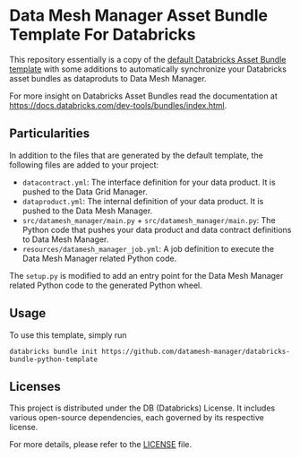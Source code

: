 # Data Mesh Manager Asset Bundle Template For Databricks

This repository essentially is a copy of the [default Databricks Asset Bundle template](https://github.com/databricks/cli/tree/main/libs/template/templates/default-python) with some additions to automatically synchronize your Databricks asset bundles as dataproduts to Data Mesh Manager.

For more insight on Databricks Asset Bundles read the documentation at https://docs.databricks.com/dev-tools/bundles/index.html.

## Particularities

In addition to the files that are generated by the default template, the following files are added to your project:

- `datacontract.yml`: The interface definition for your data product. It is pushed to the Data Grid Manager.
- `dataproduct.yml`: The internal definition of your data product. It is pushed to the Data Mesh Manager.
- `src/datamesh_manager/main.py` + `src/datamesh_manager/main.py`: The Python code that pushes your data product and data contract definitions to Data Mesh Manager.
- `resources/datamesh_manager_job.yml`: A job definition to execute the Data Mesh Manager related Python code.

The `setup.py` is modified to add an entry point for the Data Mesh Manager related Python code to the generated Python wheel.

## Usage

To use this template, simply run

```
databricks bundle init https://github.com/datamesh-manager/databricks-bundle-python-template
```


## Licenses

This project is distributed under the DB (Databricks) License. It includes various open-source dependencies, each governed by its respective license.

For more details, please refer to the [LICENSE](LICENSE) file.